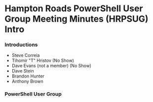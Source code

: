 Hampton Roads PowerShell User Group Meeting Minutes (HRPSUG) Intro
========================

### Introductions
  * Steve Correia
  * Tihomir "T" Hristov (No Show)
  * Dave Evans (not a member) (No Show)
  * Dave Stein
  * Brandon Hunter
  * Anthony Brown

### PowerShell User Group
  
